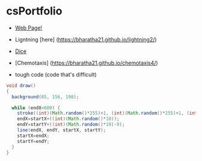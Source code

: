 # csPortfolio

* [Web Page!](https://bharatha21.github.io/WebPageAashish/WebTest/Vacations.html)
* Ligntning [here] (https://bharatha21.github.io/lightning2/)
* [Dice](https://bharatha21.github.io/dice3/)
* [Chemotaxis] (https://bharatha21.github.io/chemotaxis4/) 

* tough code (code that's difficult)

```Java
void draw()
{
  background(85, 156, 198);

  while (endX<600) {
    stroke((int)(Math.random()*255)+1, (int)(Math.random()*255)+1, (int)(Math.random()*255)+1) ;
    endX=startX+((int)(Math.random()*10));
    endY=startY+((int)(Math.random()*19)-9);
    line(endX, endY, startX, startY);
    startX=endX;
    startY=endY;
  }
}
```
